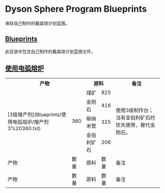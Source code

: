 # Dyson Sphere Program Blueprints
保存自己制作的戴森球计划蓝图。

## [Blueprints](Blueprints)
此目录中包含自己制作的戴森球计划蓝图文件。

## [使用电弧熔炉](Blueprints/使用电弧熔炉)

<table>
  <tr>
    <th colspan="2">产物</th>
    <th colspan="2">原料</th>
    <th>备注</th>
  </tr>
  <tr>
    <td rowspan="4">[3级增产剂](Blueprints/使用电弧熔炉/增产剂3%20360.txt)</td>
    <td rowspan="4">360</td>
    <td>煤矿</td>
    <td>825</td>
    <td rowspan="4">使用3级制作台；当有金伯利矿石时优先使用，替代金刚石。</td>
  </tr>
  <tr>
    <td>金刚石</td>
    <td>416</td>
  </tr>
  <tr>
    <td>碳纳米管</td>
    <td>325</td>
  </tr>
  <tr>
    <td>金伯利矿石</td>
    <td>206</td>
  </tr>
  <tr>
    <td>产物</td>
    <td>数量</td>
    <td>原料</td>
    <td>数量</td>
    <td>备注</td>
  </tr>
  <tr>
    <td>产物</td>
    <td>数量</td>
    <td>原料</td>
    <td>数量</td>
    <td>备注</td>
  </tr>
</table>